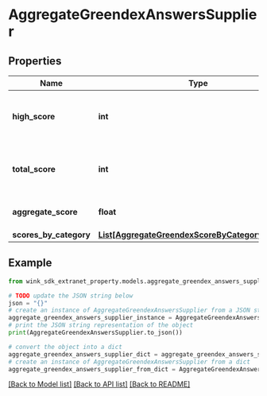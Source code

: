 # AggregateGreendexAnswersSupplier


## Properties

Name | Type | Description | Notes
------------ | ------------- | ------------- | -------------
**high_score** | **int** | The highest possible score from all questions | [optional] 
**total_score** | **int** | The total score from all questions answered | [optional] 
**aggregate_score** | **float** | Total score divided by high score | [optional] 
**scores_by_category** | [**List[AggregateGreendexScoreByCategorySupplier]**](AggregateGreendexScoreByCategorySupplier.md) |  | [optional] 

## Example

```python
from wink_sdk_extranet_property.models.aggregate_greendex_answers_supplier import AggregateGreendexAnswersSupplier

# TODO update the JSON string below
json = "{}"
# create an instance of AggregateGreendexAnswersSupplier from a JSON string
aggregate_greendex_answers_supplier_instance = AggregateGreendexAnswersSupplier.from_json(json)
# print the JSON string representation of the object
print(AggregateGreendexAnswersSupplier.to_json())

# convert the object into a dict
aggregate_greendex_answers_supplier_dict = aggregate_greendex_answers_supplier_instance.to_dict()
# create an instance of AggregateGreendexAnswersSupplier from a dict
aggregate_greendex_answers_supplier_from_dict = AggregateGreendexAnswersSupplier.from_dict(aggregate_greendex_answers_supplier_dict)
```
[[Back to Model list]](../README.md#documentation-for-models) [[Back to API list]](../README.md#documentation-for-api-endpoints) [[Back to README]](../README.md)


